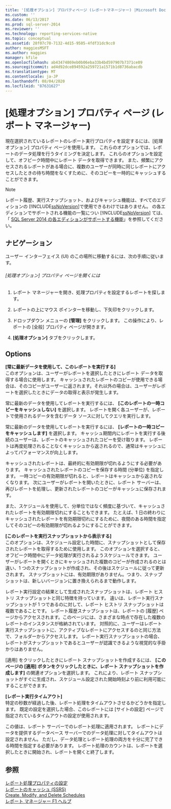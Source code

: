```yaml
---
title: '[処理オプション] プロパティページ (レポートマネージャー) |Microsoft Docs'
ms.custom: ''
ms.date: 06/13/2017
ms.prod: sql-server-2014
ms.reviewer: ''
ms.technology: reporting-services-native
ms.topic: conceptual
ms.assetid: 28f07c70-7132-4d15-9505-4fdf31dc9cc0
author: maggiesMSFT
ms.author: maggies
manager: kfile
ms.openlocfilehash: ab43474869eb0b06eba33b4bd597907b7371ce09
ms.sourcegitcommit: ad4d92dce894592a259721a1571b1d8736abacdb
ms.translationtype: MT
ms.contentlocale: ja-JP
ms.lasthandoff: 08/04/2020
ms.locfileid: "87631627"
---
```

# <a name="processing-options-properties-page-report-manager"></a>[処理オプション] プロパティ ページ (レポート マネージャー)
  現在選択されているレポートのレポート実行プロパティを設定するには、[処理オプション] プロパティ ページを使用します。 これらのオプションでは、レポートのデータ処理を行うタイミングを決定します。 これらのオプションを設定して、オフピーク時間中にレポート データを取得できます。 また、頻繁にアクセスされるレポートがある場合に、複数のユーザーが同時に同じレポートにアクセスしたときの待ち時間をなくすために、そのコピーを一時的にキャッシュすることができます。  
  
> [!NOTE]  
>  レポート履歴、実行スナップショット、およびキャッシュ機能は、すべてのエディションの [!INCLUDE[ssNoVersion](../includes/ssnoversion-md.md)]で使用できるわけではありません。 の各エディションでサポートされる機能の一覧につい [!INCLUDE[ssNoVersion](../includes/ssnoversion-md.md)] ては、「 [SQL Server 2014 の各エディションがサポートする機能](../../2014/getting-started/features-supported-by-the-editions-of-sql-server-2014.md)」を参照してください。  
  
## <a name="navigation"></a>ナビゲーション  
 ユーザー インターフェイス (UI) のこの場所に移動するには、次の手順に従います。  
  
###### <a name="to-open-the-processing-options-properties-page"></a>[処理オプション] プロパティ ページを開くには  
  
1.  レポート マネージャーを開き、処理プロパティを設定するレポートを探します。  
  
2.  レポートの上にマウス ポインターを移動し、下矢印をクリックします。  
  
3.  ドロップダウン メニューの **[管理]** をクリックします。 この操作により、レポートの [全般] プロパティ ページが開きます。  
  
4.  **[処理オプション]** タブをクリックします。  
  
## <a name="options"></a>Options  
 **[常に最新データを使用して、このレポートを実行する]**  
 このオプションは、ユーザーがレポートを選択したときにレポート データを取得する場合に使用します。 キャッシュされたレポートのコピーが使用できる場合は、そのコピーがユーザーに返されます。それ以外の場合は、ユーザーがレポートを選択したときにデータの取得と表示が発生します。  
  
 常に最新のデータを使用してレポートを実行するには、 **[このレポートの一時コピーをキャッシュしない]** を選択します。 レポートを開く各ユーザーが、レポートで使用されるデータを含むデータ ソースに対してクエリを実行します。  
  
 常に最新のデータを使用してレポートを実行するには、 **[レポートの一時コピーをキャッシュします]** を選択します。 キャッシュ期間内にレポートを実行する後続のユーザーは、レポートのキャッシュされたコピーを受け取ります。 レポートは再度処理されることなくキャッシュから返されるので、通常はキャッシュによってパフォーマンスが向上します。  
  
 キャッシュされたレポートは、最終的に有効期限が切れるようにする必要があります。 キャッシュされたレポートのコピーを保存する時間 (分単位) を指定します。 一時コピーの有効期限が切れると、レポートはキャッシュから返されなくなります。 次にユーザーがレポートを開いたときに、レポート サーバーは、再びレポートを処理し、更新されたレポートのコピーがキャッシュに保存されます。  
  
 また、スケジュールを使用して、分単位ではなく頻度に基づいて、キャッシュされたレポートを有効期限切れにすることもできます。 たとえば、1 日の終わりにキャッシュされたレポートを有効期限切れにするために、夜間のある時間を指定してそのコピーの有効期限が切れるようにすることができます。  
  
 **[このレポートを実行スナップショットから表示する]**  
 このオプションは、スケジュール設定した時間に、スナップショットとして保存されたレポートを取得するために使用します。 このオプションを選択すると、オフピーク時間中にデータ処理が実行されるようスケジュールできます。 ユーザーがレポートを開くときにキャッシュされた複数のコピーが作成されるのとは違い、1 つのスナップショットが作成され、その後はスケジュールに従って更新されます。 スナップショットには、有効期限がありません。つまり、スナップショットは、新しいバージョンに置き換えられるまで動作します。  
  
 レポート実行設定の結果として生成されたスナップショットは、レポート ヒストリ スナップショットと同じ特徴を持っています。 違いは、レポート実行スナップショットが 1 つであるのに対して、レポート ヒストリ スナップショットは複数であることです。 レポート履歴スナップショットは、レポートの [履歴] ページからアクセスされます。このページには、さまざまな時点で存在した複数のレポートのインスタンスが格納されています。 対照的に、ユーザーはレポート実行スナップショットに、アクティブなレポートにアクセスするのと同じ方法で、フォルダーからアクセスします。 レポート実行スナップショットの場合、レポートがスナップショットであるとユーザーが認識できるような視覚的な手掛かりはありません。  
  
 [適用] をクリックしたときにレポート スナップショットを作成するには、 **[このページの [適用] ボタンをクリックしたときに、レポート スナップショットを作成します]** の関連オプションを選択します。 これにより、レポート スナップショットがすぐに生成され、スケジュール設定された開始時刻より前に利用可能にすることができます。  
  
 **[レポート実行タイムアウト]**  
 特定の秒数が経過した後、レポート処理をタイムアウトさせるかどうかを指定します。 既定の設定を選択した場合、このレポートには [サイトの設定] ページで指定されているタイムアウトの設定が使用されます。  
  
 この値は、レポート サーバーでのレポート処理に適用されます。 レポートにデータを提供するデータベース サーバーでのデータ処理に対してタイムアウトは設定されません。 ただし、データ処理とレポート処理の両方を十分に完了できる時間を指定する必要があります。 レポート処理のカウントは、レポートを選択したときに開始され、レポートを開くと終了します。  
  
## <a name="see-also"></a>参照  
 [レポート処理プロパティの設定](report-server/set-report-processing-properties.md)   
 [レポートのキャッシュ &#40;SSRS&#41;](report-server/caching-reports-ssrs.md)   
 [Create, Modify, and Delete Schedules](subscriptions/create-modify-and-delete-schedules.md)   
 [レポート マネージャー F1 ヘルプ](../../2014/reporting-services/report-manager-f1-help.md)  
  
  
